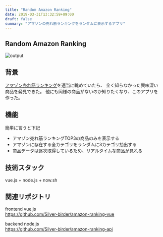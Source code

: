 ```yaml
---
title: "Random Amazon Ranking"
date: 2019-03-31T13:32:59+09:00
draft: false
summary: "アマゾンの売れ筋ランキングをランダムに表示するアプリ"
---
```


## Random Amazon Ranking
![output](https://res.cloudinary.com/silverbirder/image/upload/v1554006293/randomAmazonRanking/randomAmazonRanking.gif)

## 背景
[アマゾン売れ筋ランキング](https://www.amazon.co.jp/ranking?type=top-sellers)を適当に眺めていたら、
全く知らなかった興味深い商品を発見できた。
他にも同様の商品がないのか知りたくなり、このアプリを作った。


## 機能
簡単に言うと下記

* アマゾン売れ筋ランキングTOP3の商品のみを表示する
* アマゾンに存在する全カテゴリをランダムに3カテゴリ抽出する
* 商品データは逐次取得しているため、リアルタイムな商品が見れる


## 技術スタック

vue.js + node.js + now.sh


## 関連リポジトリ
frontend vue.js  
https://github.com/Silver-birder/amazon-ranking-vue

backend node.js  
https://github.com/Silver-birder/amazon-ranking-api

